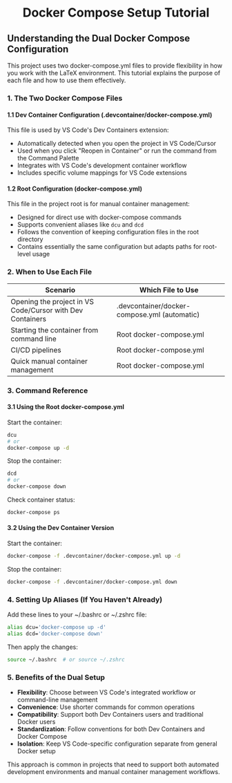 <h1 align="center">Docker Compose Setup Tutorial</h1>

## Understanding the Dual Docker Compose Configuration

This project uses two docker-compose.yml files to provide flexibility in how you work with the LaTeX environment. This tutorial explains the purpose of each file and how to use them effectively.

### 1. The Two Docker Compose Files

#### 1.1 Dev Container Configuration (.devcontainer/docker-compose.yml)

This file is used by VS Code's Dev Containers extension:
- Automatically detected when you open the project in VS Code/Cursor
- Used when you click "Reopen in Container" or run the command from the Command Palette
- Integrates with VS Code's development container workflow
- Includes specific volume mappings for VS Code extensions

#### 1.2 Root Configuration (docker-compose.yml)

This file in the project root is for manual container management:
- Designed for direct use with docker-compose commands
- Supports convenient aliases like `dcu` and `dcd`
- Follows the convention of keeping configuration files in the root directory
- Contains essentially the same configuration but adapts paths for root-level usage

### 2. When to Use Each File

| Scenario | Which File to Use |
|----------|-------------------|
| Opening the project in VS Code/Cursor with Dev Containers | .devcontainer/docker-compose.yml (automatic) |
| Starting the container from command line | Root docker-compose.yml |
| CI/CD pipelines | Root docker-compose.yml |
| Quick manual container management | Root docker-compose.yml |

### 3. Command Reference

#### 3.1 Using the Root docker-compose.yml

Start the container:
```bash
dcu
# or
docker-compose up -d
```

Stop the container:
```bash
dcd  
# or
docker-compose down
```

Check container status:
```bash
docker-compose ps
```

#### 3.2 Using the Dev Container Version

Start the container:
```bash
docker-compose -f .devcontainer/docker-compose.yml up -d
```

Stop the container:
```bash
docker-compose -f .devcontainer/docker-compose.yml down
```

### 4. Setting Up Aliases (If You Haven't Already)

Add these lines to your ~/.bashrc or ~/.zshrc file:
```bash
alias dcu='docker-compose up -d'
alias dcd='docker-compose down'
```

Then apply the changes:
```bash
source ~/.bashrc  # or source ~/.zshrc
```

### 5. Benefits of the Dual Setup

- **Flexibility**: Choose between VS Code's integrated workflow or command-line management
- **Convenience**: Use shorter commands for common operations
- **Compatibility**: Support both Dev Containers users and traditional Docker users
- **Standardization**: Follow conventions for both Dev Containers and Docker Compose
- **Isolation**: Keep VS Code-specific configuration separate from general Docker setup

This approach is common in projects that need to support both automated development environments and manual container management workflows. 